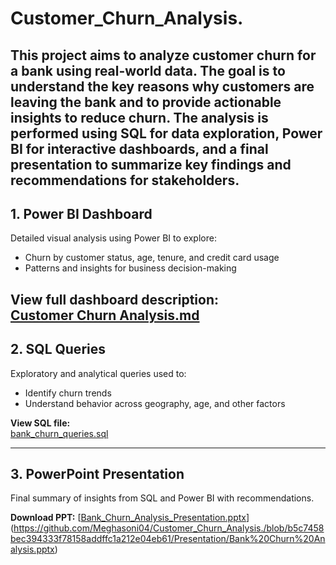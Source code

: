# Customer_Churn_Analysis.

This project aims to analyze customer churn for a bank using real-world data. The goal is to understand the key reasons why customers are leaving the bank and to provide actionable insights to reduce churn. The analysis is performed using SQL for data exploration, Power BI for interactive dashboards, and a final presentation to summarize key findings and recommendations for stakeholders.
---

## 1. Power BI Dashboard

Detailed visual analysis using Power BI to explore:
- Churn by customer status, age, tenure, and credit card usage
- Patterns and insights for business decision-making

**View full dashboard description:**  
[Customer Churn Analysis.md
](https://github.com/Meghasoni04/Customer_Churn_Analysis./blob/b5c7458bec394333f78158addffc1a212e04eb61/Customer%20Churn%20Analysis.md)
---

## 2. SQL Queries

Exploratory and analytical queries used to:
- Identify churn trends
- Understand behavior across geography, age, and other factors

**View SQL file:**  
[bank_churn_queries.sql]([./SQL/bank_churn_queries.sql](https://github.com/Meghasoni04/Customer_Churn_Analysis./blob/b5c7458bec394333f78158addffc1a212e04eb61/SQL/bank_churn_queries.sql))

---

## 3. PowerPoint Presentation

Final summary of insights from SQL and Power BI with recommendations.

**Download PPT:** 
[[Bank_Churn_Analysis_Presentation.pptx](./Presentation/Bank_Churn_Analysis_Presentation.pptx)](https://github.com/Meghasoni04/Customer_Churn_Analysis./blob/b5c7458bec394333f78158addffc1a212e04eb61/Presentation/Bank%20Churn%20Analysis.pptx)
